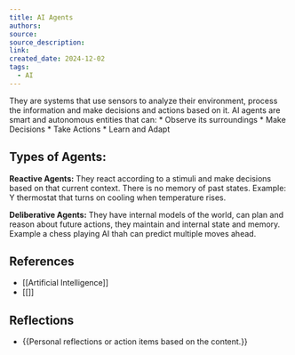 ```yaml
---
title: AI Agents
authors: 
source: 
source_description: 
link: 
created_date: 2024-12-02
tags:
  - AI
---
```


They are systems that use sensors to analyze their environment, process the information and  make decisions and actions based on it.
AI agents are smart and autonomous entities that can:
	* Observe its surroundings
	* Make Decisions
	* Take Actions
	* Learn and Adapt

## Types of Agents:
**Reactive Agents:** They react according to a stimuli and make decisions based on that current context. There is no memory of past states. Example: Y thermostat that turns on cooling when temperature rises.

**Deliberative Agents:** They have internal models of the world, can plan and reason about future actions, they maintain and internal state and memory. Example a chess playing AI thah can predict multiple moves ahead. 


## References 
- [[Artificial Intelligence]] 
- [[]] 

## Reflections 
- {{Personal reflections or action items based on the content.}}